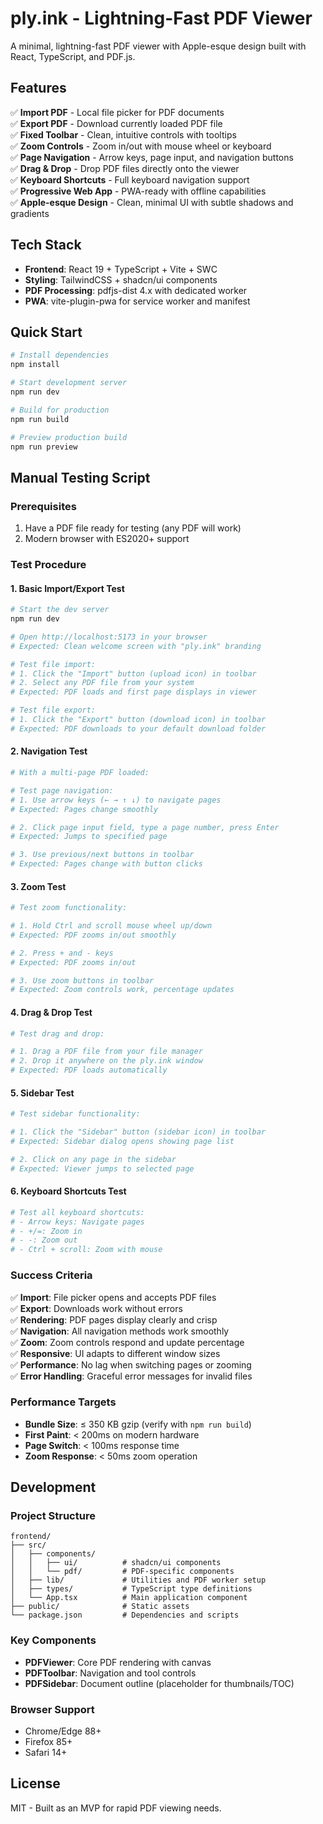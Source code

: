 # ply.ink - Lightning-Fast PDF Viewer

A minimal, lightning-fast PDF viewer with Apple-esque design built with React, TypeScript, and PDF.js.

## Features

✅ **Import PDF** - Local file picker for PDF documents  
✅ **Export PDF** - Download currently loaded PDF file  
✅ **Fixed Toolbar** - Clean, intuitive controls with tooltips  
✅ **Zoom Controls** - Zoom in/out with mouse wheel or keyboard  
✅ **Page Navigation** - Arrow keys, page input, and navigation buttons  
✅ **Drag & Drop** - Drop PDF files directly onto the viewer  
✅ **Keyboard Shortcuts** - Full keyboard navigation support  
✅ **Progressive Web App** - PWA-ready with offline capabilities  
✅ **Apple-esque Design** - Clean, minimal UI with subtle shadows and gradients  

## Tech Stack

- **Frontend**: React 19 + TypeScript + Vite + SWC
- **Styling**: TailwindCSS + shadcn/ui components
- **PDF Processing**: pdfjs-dist 4.x with dedicated worker
- **PWA**: vite-plugin-pwa for service worker and manifest

## Quick Start

```bash
# Install dependencies
npm install

# Start development server
npm run dev

# Build for production
npm run build

# Preview production build
npm run preview
```

## Manual Testing Script

### Prerequisites
1. Have a PDF file ready for testing (any PDF will work)
2. Modern browser with ES2020+ support

### Test Procedure

#### 1. Basic Import/Export Test
```bash
# Start the dev server
npm run dev

# Open http://localhost:5173 in your browser
# Expected: Clean welcome screen with "ply.ink" branding

# Test file import:
# 1. Click the "Import" button (upload icon) in toolbar
# 2. Select any PDF file from your system
# Expected: PDF loads and first page displays in viewer

# Test file export:
# 1. Click the "Export" button (download icon) in toolbar
# Expected: PDF downloads to your default download folder
```

#### 2. Navigation Test
```bash
# With a multi-page PDF loaded:

# Test page navigation:
# 1. Use arrow keys (← → ↑ ↓) to navigate pages
# Expected: Pages change smoothly

# 2. Click page input field, type a page number, press Enter
# Expected: Jumps to specified page

# 3. Use previous/next buttons in toolbar
# Expected: Pages change with button clicks
```

#### 3. Zoom Test
```bash
# Test zoom functionality:

# 1. Hold Ctrl and scroll mouse wheel up/down
# Expected: PDF zooms in/out smoothly

# 2. Press + and - keys
# Expected: PDF zooms in/out

# 3. Use zoom buttons in toolbar
# Expected: Zoom controls work, percentage updates
```

#### 4. Drag & Drop Test
```bash
# Test drag and drop:

# 1. Drag a PDF file from your file manager
# 2. Drop it anywhere on the ply.ink window
# Expected: PDF loads automatically
```

#### 5. Sidebar Test
```bash
# Test sidebar functionality:

# 1. Click the "Sidebar" button (sidebar icon) in toolbar
# Expected: Sidebar dialog opens showing page list

# 2. Click on any page in the sidebar
# Expected: Viewer jumps to selected page
```

#### 6. Keyboard Shortcuts Test
```bash
# Test all keyboard shortcuts:
# - Arrow keys: Navigate pages
# - +/=: Zoom in
# - -: Zoom out
# - Ctrl + scroll: Zoom with mouse
```

### Success Criteria

✅ **Import**: File picker opens and accepts PDF files  
✅ **Export**: Downloads work without errors  
✅ **Rendering**: PDF pages display clearly and crisp  
✅ **Navigation**: All navigation methods work smoothly  
✅ **Zoom**: Zoom controls respond and update percentage  
✅ **Responsive**: UI adapts to different window sizes  
✅ **Performance**: No lag when switching pages or zooming  
✅ **Error Handling**: Graceful error messages for invalid files  

### Performance Targets

- **Bundle Size**: ≤ 350 KB gzip (verify with `npm run build`)
- **First Paint**: < 200ms on modern hardware
- **Page Switch**: < 100ms response time
- **Zoom Response**: < 50ms zoom operation

## Development

### Project Structure
```
frontend/
├── src/
│   ├── components/
│   │   ├── ui/          # shadcn/ui components
│   │   └── pdf/         # PDF-specific components
│   ├── lib/             # Utilities and PDF worker setup
│   ├── types/           # TypeScript type definitions
│   └── App.tsx          # Main application component
├── public/              # Static assets
└── package.json         # Dependencies and scripts
```

### Key Components

- **PDFViewer**: Core PDF rendering with canvas
- **PDFToolbar**: Navigation and tool controls
- **PDFSidebar**: Document outline (placeholder for thumbnails/TOC)

### Browser Support

- Chrome/Edge 88+
- Firefox 85+
- Safari 14+

## License

MIT - Built as an MVP for rapid PDF viewing needs.
